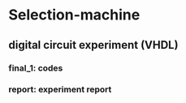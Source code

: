 # Selection-machine
## digital circuit experiment (VHDL)

### final_1: codes
### report: experiment report